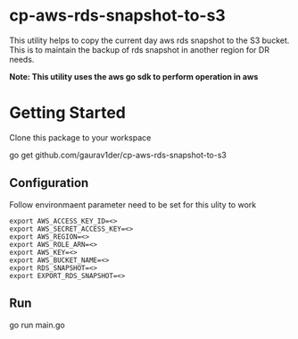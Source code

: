 # cp-aws-rds-snapshot-to-s3

This utility helps to copy the current day aws rds snapshot to the S3 bucket. This is to maintain the backup of rds snapshot in another region for DR needs.

**Note: This utility uses the aws go sdk to perform operation in aws**

# Getting Started

Clone this package to your workspace

go get github.com/gaurav1der/cp-aws-rds-snapshot-to-s3

## Configuration

Follow environmaent parameter need to be set for this ulity to work

  
    export AWS_ACCESS_KEY_ID=<>
    export AWS_SECRET_ACCESS_KEY=<>
    export AWS_REGION=<>
    export AWS_ROLE_ARN=<>
    export AWS_KEY=<>
    export AWS_BUCKET_NAME=<>
    export RDS_SNAPSHOT=<>
    export EXPORT_RDS_SNAPSHOT=<>
    
## Run    

go run main.go
    
    
  


